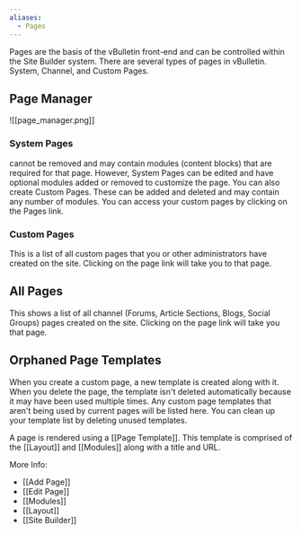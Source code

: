 ```yaml
---
aliases:
  - Pages
---
```

 Pages are the basis of the vBulletin front-end and can be controlled within the Site Builder system. There are several types of pages in vBulletin. System, Channel, and Custom Pages. 

## Page Manager

![[page_manager.png]]
 
### System Pages 
 
 cannot be removed and may contain modules (content blocks) that are required for that page. However, System Pages can be edited and have optional modules added or removed to customize the page. You can also create Custom Pages. These can be added and deleted and may contain any number of modules. You can access your custom pages by clicking on the Pages link.

### Custom Pages

This is a list of all custom pages that you or other administrators have created on the site. Clicking on the page link will take you to that page.

## All Pages

This shows a list of all channel (Forums, Article Sections, Blogs, Social Groups) pages created on the site. Clicking on the page link will take you that page.

  

## Orphaned Page Templates

When you create a custom page, a new template is created along with it. When you delete the page, the template isn't deleted automatically because it may have been used multiple times. Any custom page templates that aren't being used by current pages will be listed here. You can clean up your template list by deleting unused templates.

A page is rendered using a [[Page Template]]. This template is comprised of the [[Layout]] and [[Modules]] along with a title and URL.

More Info:
- [[Add Page]]
- [[Edit Page]]
- [[Modules]]
- [[Layout]]
- [[Site Builder]]